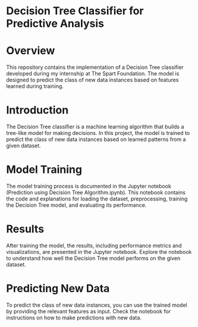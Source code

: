 # Decision Tree Classifier for Predictive Analysis

# Overview
This repository contains the implementation of a Decision Tree classifier developed during my internship at The Spart Foundation. The model is designed to predict the class of new data instances based on features learned during training.

# Introduction
The Decision Tree classifier is a machine learning algorithm that builds a tree-like model for making decisions. In this project, the model is trained to predict the class of new data instances based on learned patterns from a given dataset.

# Model Training
The model training process is documented in the Jupyter notebook (Prediction using Decision Tree Algorithm.ipynb). This notebook contains the code and explanations for loading the dataset, preprocessing, training the Decision Tree model, and evaluating its performance.

# Results
After training the model, the results, including performance metrics and visualizations, are presented in the Jupyter notebook. Explore the notebook to understand how well the Decision Tree model performs on the given dataset.

# Predicting New Data
To predict the class of new data instances, you can use the trained model by providing the relevant features as input. Check the notebook for instructions on how to make predictions with new data.
